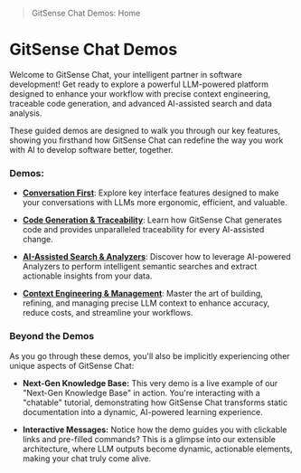 > GitSense Chat Demos: Home

# GitSense Chat Demos

Welcome to GitSense Chat, your intelligent partner in software development! Get ready to explore a powerful LLM-powered platform designed to enhance your workflow with precise context engineering, traceable code generation, and advanced AI-assisted search and data analysis.

These guided demos are designed to walk you through our key features, showing you firsthand how GitSense Chat can redefine the way you work with AI to develop software better, together.

### Demos:

*   [**Conversation First**](): Explore key interface features designed to make your conversations with LLMs more ergonomic, efficient, and valuable.

*   [**Code Generation & Traceability**](): Learn how GitSense Chat generates code and provides unparalleled traceability for every AI-assisted change.

*   [**AI-Assisted Search & Analyzers**](): Discover how to leverage AI-powered Analyzers to perform intelligent semantic searches and extract actionable insights from your data.

*   [**Context Engineering & Management**](): Master the art of building, refining, and managing precise LLM context to enhance accuracy, reduce costs, and streamline your workflows.

### Beyond the Demos

As you go through these demos, you'll also be implicitly experiencing other unique aspects of GitSense Chat:

*   **Next-Gen Knowledge Base:** This very demo is a live example of our "Next-Gen Knowledge Base" in action. You're interacting with a "chatable" tutorial, demonstrating how GitSense Chat transforms static documentation into a dynamic, AI-powered learning experience.

*   **Interactive Messages:** Notice how the demo guides you with clickable links and pre-filled commands? This is a glimpse into our extensible architecture, where LLM outputs become dynamic, actionable elements, making your chat truly come alive.
